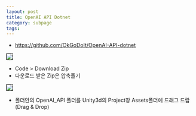 ```yaml
---
layout: post
title: OpenAI API Dotnet
category: subpage
tags: 
---
```


* <https://github.com/OkGoDoIt/OpenAI-API-dotnet>


<img style='border:solid 1px black;' src="https://image.onethelab.com/resized/1722755370.jpg" />

* Code > Download Zip
* 다운로드 받은 Zip은 압축풀기

<img style='border:solid 1px black;' src="https://image.onethelab.com/resized/1722755512.jpg" />

* 폴더안의 OpenAI_API 폴더를 Unity3d의 Project창 Assets폴더에 드래그 드랍(Drag & Drop)

